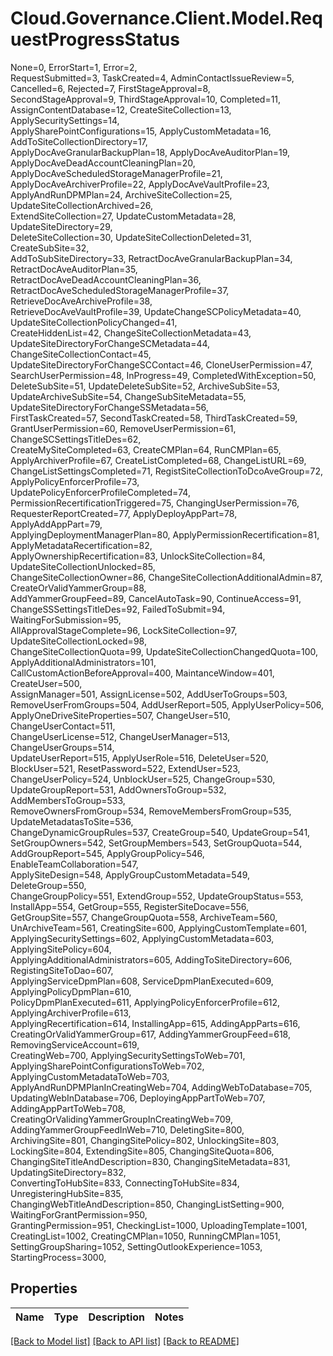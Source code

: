# Cloud.Governance.Client.Model.RequestProgressStatus
None=0, ErrorStart=1, Error=2, </br>RequestSubmitted=3, TaskCreated=4, AdminContactIssueReview=5, </br>Cancelled=6, Rejected=7, FirstStageApproval=8, </br>SecondStageApproval=9, ThirdStageApproval=10, Completed=11, </br>AssignContentDatabase=12, CreateSiteCollection=13, ApplySecuritySettings=14, </br>ApplySharePointConfigurations=15, ApplyCustomMetadata=16, AddToSiteCollectionDirectory=17, </br>ApplyDocAveGranularBackupPlan=18, ApplyDocAveAuditorPlan=19, ApplyDocAveDeadAccountCleaningPlan=20, </br>ApplyDocAveScheduledStorageManagerProfile=21, ApplyDocAveArchiverProfile=22, ApplyDocAveVaultProfile=23, </br>ApplyAndRunDPMPlan=24, ArchiveSiteCollection=25, UpdateSiteCollectionArchived=26, </br>ExtendSiteCollection=27, UpdateCustomMetadata=28, UpdateSiteDirectory=29, </br>DeleteSiteCollection=30, UpdateSiteCollectionDeleted=31, CreateSubSite=32, </br>AddToSubSiteDirectory=33, RetractDocAveGranularBackupPlan=34, RetractDocAveAuditorPlan=35, </br>RetractDocAveDeadAccountCleaningPlan=36, RetractDocAveScheduledStorageManagerProfile=37, RetrieveDocAveArchiveProfile=38, </br>RetrieveDocAveVaultProfile=39, UpdateChangeSCPolicyMetadata=40, UpdateSiteCollectionPolicyChanged=41, </br>CreateHiddenList=42, ChangeSiteCollectionMetadata=43, UpdateSiteDirectoryForChangeSCMetadata=44, </br>ChangeSiteCollectionContact=45, UpdateSiteDirectoryForChangeSCContact=46, CloneUserPermission=47, </br>SearchUserPermission=48, InProgress=49, CompletedWithException=50, </br>DeleteSubSite=51, UpdateDeleteSubSite=52, ArchiveSubSite=53, </br>UpdateArchiveSubSite=54, ChangeSubSiteMetadata=55, UpdateSiteDirectoryForChangeSSMetadata=56, </br>FirstTaskCreated=57, SecondTaskCreated=58, ThirdTaskCreated=59, </br>GrantUserPermission=60, RemoveUserPermission=61, ChangeSCSettingsTitleDes=62, </br>CreateMySiteCompleted=63, CreateCMPlan=64, RunCMPlan=65, </br>ApplyArchiverProfile=67, CreateListCompleted=68, ChangeListURL=69, </br>ChangeListSettingsCompleted=71, RegistSiteCollectionToDcoAveGroup=72, ApplyPolicyEnforcerProfile=73, </br>UpdatePolicyEnforcerProfileCompleted=74, PermissionRecertificationTriggered=75, ChangingUserPermission=76, </br>RequesterReportCreated=77, ApplyDeployAppPart=78, ApplyAddAppPart=79, </br>ApplyingDeploymentManagerPlan=80, ApplyPermissionRecertification=81, ApplyMetadataRecertification=82, </br>ApplyOwnershipRecertification=83, UnlockSiteCollection=84, UpdateSiteCollectionUnlocked=85, </br>ChangeSiteCollectionOwner=86, ChangeSiteCollectionAdditionalAdmin=87, CreateOrValidYammerGroup=88, </br>AddYammerGroupFeed=89, CancelAutoTask=90, ContinueAccess=91, </br>ChangeSSSettingsTitleDes=92, FailedToSubmit=94, WaitingForSubmission=95, </br>AllApprovalStageComplete=96, LockSiteCollection=97, UpdateSiteCollectionLocked=98, </br>ChangeSiteCollectionQuota=99, UpdateSiteCollectionChangedQuota=100, ApplyAdditionalAdministrators=101, </br>CallCustomActionBeforeApproval=400, MaintanceWindow=401, CreateUser=500, </br>AssignManager=501, AssignLicense=502, AddUserToGroups=503, </br>RemoveUserFromGroups=504, AddUserReport=505, ApplyUserPolicy=506, </br>ApplyOneDriveSiteProperties=507, ChangeUser=510, ChangeUserContact=511, </br>ChangeUserLicense=512, ChangeUserManager=513, ChangeUserGroups=514, </br>UpdateUserReport=515, ApplyUserRole=516, DeleteUser=520, </br>BlockUser=521, ResetPassword=522, ExtendUser=523, </br>ChangeUserPolicy=524, UnblockUser=525, ChangeGroup=530, </br>UpdateGroupReport=531, AddOwnersToGroup=532, AddMembersToGroup=533, </br>RemoveOwnersFromGroup=534, RemoveMembersFromGroup=535, UpdateMetadatasToSite=536, </br>ChangeDynamicGroupRules=537, CreateGroup=540, UpdateGroup=541, </br>SetGroupOwners=542, SetGroupMembers=543, SetGroupQuota=544, </br>AddGroupReport=545, ApplyGroupPolicy=546, EnableTeamCollaboration=547, </br>ApplySiteDesign=548, ApplyGroupCustomMetadata=549, DeleteGroup=550, </br>ChangeGroupPolicy=551, ExtendGroup=552, UpdateGroupStatus=553, </br>InstallApp=554, GetGroup=555, RegisterSiteDocave=556, </br>GetGroupSite=557, ChangeGroupQuota=558, ArchiveTeam=560, </br>UnArchiveTeam=561, CreatingSite=600, ApplyingCustomTemplate=601, </br>ApplyingSecuritySettings=602, ApplyingCustomMetadata=603, ApplyingSitePolicy=604, </br>ApplyingAdditionalAdministrators=605, AddingToSiteDirectory=606, RegistingSiteToDao=607, </br>ApplyingServiceDpmPlan=608, ServiceDpmPlanExecuted=609, ApplyingPolicyDpmPlan=610, </br>PolicyDpmPlanExecuted=611, ApplyingPolicyEnforcerProfile=612, ApplyingArchiverProfile=613, </br>ApplyingRecertification=614, InstallingApp=615, AddingAppParts=616, </br>CreatingOrValidYammerGroup=617, AddingYammerGroupFeed=618, RemovingServiceAccount=619, </br>CreatingWeb=700, ApplyingSecuritySettingsToWeb=701, ApplyingSharePointConfigurationsToWeb=702, </br>ApplyingCustomMetadataToWeb=703, ApplyAndRunDPMPlanInCreatingWeb=704, AddingWebToDatabase=705, </br>UpdatingWebInDatabase=706, DeployingAppPartToWeb=707, AddingAppPartToWeb=708, </br>CreatingOrValidingYammerGroupInCreatingWeb=709, AddingYammerGroupFeedInWeb=710, DeletingSite=800, </br>ArchivingSite=801, ChangingSitePolicy=802, UnlockingSite=803, </br>LockingSite=804, ExtendingSite=805, ChangingSiteQuota=806, </br>ChangingSiteTitleAndDescription=830, ChangingSiteMetadata=831, UpdatingSiteDirectory=832, </br>ConvertingToHubSite=833, ConnectingToHubSite=834, UnregisteringHubSite=835, </br>ChangingWebTitleAndDescription=850, ChangingListSetting=900, WaitingForGrantPermission=950, </br>GrantingPermission=951, CheckingList=1000, UploadingTemplate=1001, </br>CreatingList=1002, CreatingCMPlan=1050, RunningCMPlan=1051, </br>SettingGroupSharing=1052, SettingOutlookExperience=1053, StartingProcess=3000, </br>
## Properties

Name | Type | Description | Notes
------------ | ------------- | ------------- | -------------

[[Back to Model list]](../README.md#documentation-for-models) [[Back to API list]](../README.md#documentation-for-api-endpoints) [[Back to README]](../README.md)

